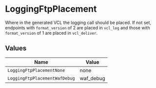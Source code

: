 # LoggingFtpPlacement

Where in the generated VCL the logging call should be placed. If not set, endpoints with `format_version` of 2 are placed in `vcl_log` and those with `format_version` of 1 are placed in `vcl_deliver`.



## Values

| Name                          | Value                         |
| ----------------------------- | ----------------------------- |
| `LoggingFtpPlacementNone`     | none                          |
| `LoggingFtpPlacementWafDebug` | waf_debug                     |